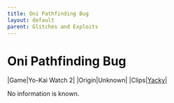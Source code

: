 ```yaml
---
title: Oni Pathfinding Bug
layout: default
parent: Glitches and Exploits
---
```


# Oni Pathfinding Bug

|Game|Yo-Kai Watch 2|
|Origin|Unknown|
|Clips|[Yacky](https://youtu.be/32ooKd2XO0M)|

No information is known.
